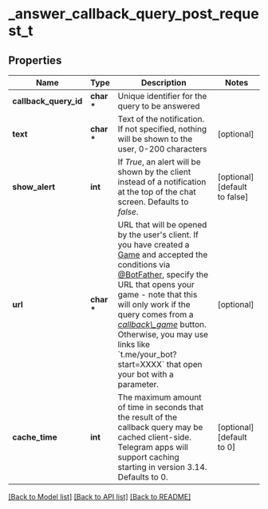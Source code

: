 # _answer_callback_query_post_request_t

## Properties
Name | Type | Description | Notes
------------ | ------------- | ------------- | -------------
**callback_query_id** | **char \*** | Unique identifier for the query to be answered | 
**text** | **char \*** | Text of the notification. If not specified, nothing will be shown to the user, 0-200 characters | [optional] 
**show_alert** | **int** | If *True*, an alert will be shown by the client instead of a notification at the top of the chat screen. Defaults to *false*. | [optional] [default to false]
**url** | **char \*** | URL that will be opened by the user&#39;s client. If you have created a [Game](https://core.telegram.org/bots/api/#game) and accepted the conditions via [@BotFather](https://t.me/botfather), specify the URL that opens your game - note that this will only work if the query comes from a [*callback\\_game*](https://core.telegram.org/bots/api/#inlinekeyboardbutton) button.    Otherwise, you may use links like &#x60;t.me/your_bot?start&#x3D;XXXX&#x60; that open your bot with a parameter. | [optional] 
**cache_time** | **int** | The maximum amount of time in seconds that the result of the callback query may be cached client-side. Telegram apps will support caching starting in version 3.14. Defaults to 0. | [optional] [default to 0]

[[Back to Model list]](../README.md#documentation-for-models) [[Back to API list]](../README.md#documentation-for-api-endpoints) [[Back to README]](../README.md)



